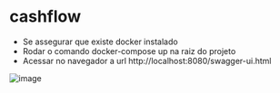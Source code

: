 # cashflow

* Se assegurar que existe docker instalado
* Rodar o comando docker-compose up na raiz do projeto
* Acessar no navegador a url http://localhost:8080/swagger-ui.html

![image](https://github.com/wesleyhinsch/cashflow/assets/4431479/176d184a-a99a-4de1-a7da-6d7121e97225)
